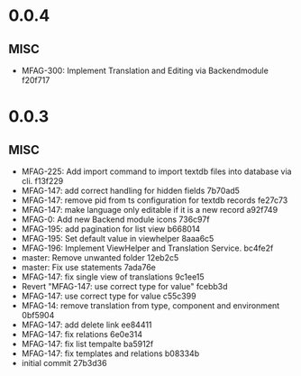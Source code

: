 # 0.0.4

## MISC
- MFAG-300: Implement Translation and Editing via Backendmodule f20f717

# 0.0.3

## MISC
- MFAG-225: Add import command to import textdb files into database via cli. f13f229
- MFAG-147: add correct handling for hidden fields 7b70ad5
- MFAG-147: remove pid from ts configuration for textdb records fe27c73
- MFAG-147: make language only editable if it is a new record a92f749
- MFAG-0: Add new Backend module icons 736c97f
- MFAG-195: add pagination for list view b668014
- MFAG-195: Set default value in viewhelper 8aaa6c5
- MFAG-196: Implement ViewHelper and Translation Service. bc4fe2f
- master: Remove unwanted folder 12eb2c5
- master: Fix use statements 7ada76e
- MFAG-147: fix single view of translations 9c1ee15
- Revert "MFAG-147: use correct type for value" fcebb3d
- MFAG-147: use correct type for value c55c399
- MFAG-14: remove translation from type, component and environment 0bf5904
- MFAG-147: add delete link ee84411
- MFAG-147: fix relations 6e0e314
- MFAG-147: fix list tempalte ba5912f
- MFAG-147: fix templates and relations b08334b
- initial commit 27b3d36

